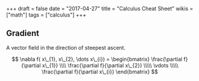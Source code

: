 +++
draft = false
date = "2017-04-27"
title = "Calculus Cheat Sheet"
wikis = ["math"]
tags = ["calculus"]
+++

## Gradient

A vector field in the direction of steepest ascent.

$$
\nabla f( x\_{1},  x\_{2}, \dots  x\_{i}) =  \begin{bmatrix}
  \frac{\partial f}{\partial x\_{1}} \\\\ 
  \frac{\partial f}{\partial x\_{2}} \\\\\
  \vdots \\\\\
  \frac{\partial f}{\partial x\_{i}}
\end{bmatrix} 
$$
